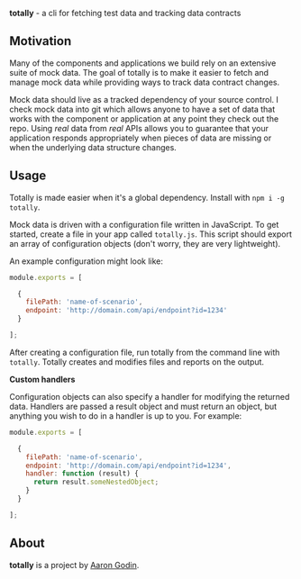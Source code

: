 **totally** - a cli for fetching test data and tracking data contracts

## Motivation

Many of the components and applications we build rely on an extensive suite of mock data. The goal of totally is to make it easier to fetch and manage mock data while providing ways to track data contract changes.

Mock data should live as a tracked dependency of your source control. I check mock data into git which allows anyone to have a set of data that works with the component or application at any point they check out the repo. Using *real* data from *real* APIs allows you to guarantee that your application responds appropriately when pieces of data are missing or when the underlying data structure changes.

## Usage

Totally is made easier when it's a global dependency. Install with `npm i -g totally`.

Mock data is driven with a configuration file written in JavaScript. To get started, create a file in your app called `totally.js`. This script should export an array of configuration objects (don't worry, they are very lightweight).

An example configuration might look like:

```js
module.exports = [

  {
    filePath: 'name-of-scenario',
    endpoint: 'http://domain.com/api/endpoint?id=1234'
  }

];
```

After creating a configuration file, run totally from the command line with `totally`. Totally creates and modifies files and reports on the output.

**Custom handlers**

Configuration objects can also specify a handler for modifying the returned data. Handlers are passed a result object and must return an object, but anything you wish to do in a handler is up to you. For example:

```js
module.exports = [

  {
    filePath: 'name-of-scenario',
    endpoint: 'http://domain.com/api/endpoint?id=1234',
    handler: function (result) {
      return result.someNestedObject;
    }
  }

];
```

## About

**totally** is a project by [Aaron Godin](http://aarongodin.me).
